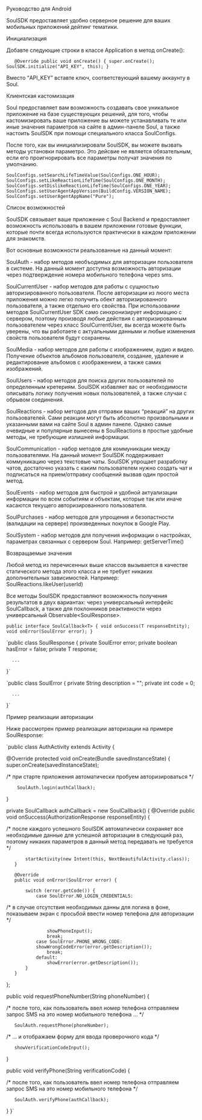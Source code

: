 Руководство для Android

SoulSDK предоставляет удобно серверное решение для ваших мобильных приложений дейтинг тематики.

Инициализация

 Добавте следующие строки в классе Application в метод onCreate():


`   @Override
   public void onCreate() {
       super.onCreate();
       SoulSDK.initialize("API_KEY", this);
   }`

Вместо “API_KEY” вставте ключ, соответствующий вашему аккаунту в Soul.



Клиентская кастомизация

Soul предоставляет вам возможность создавать свое уникальное приложение на базе существующих решений, для того, чтобы кастомизировать ваше приложение вы можете  устанавливать те или иные значения параметров на сайте в админ-панеле Soul, а также настоить SoulSDK при помощи  специального класса SoulConfigs. 

После того, как вы инициализировали SoulSDK, вы можете вызвать методы установки параметро. Это дейсвие не является обязательным, если его проигнорировать все параметры получат значения по умолчанию.


`SoulConfigs.setSearchLifeTimeValue(SoulConfigs.ONE_HOUR);
SoulConfigs.setLikeReactionLifeTime(SoulConfigs.ONE_MONTH);
SoulConfigs.setDislikeReactionLifeTime(SoulConfigs.ONE_YEAR);
SoulConfigs.setUserAgentAppVersion(BuildConfig.VERSION_NAME);
SoulConfigs.setUserAgentAppName("Pure");`

Список возможностей

 SoulSDK связывает ваше приложение с Soul Backend и предоставляет возможность использовать в вашем приложении готовые функции, которые почти всегда используются практически в каждом приложении для знакомств.

Вот основные возможности реальзованные на данный момент:


SoulAuth - набор методов необъодимых для авторизации пользователя в системе. На данный момент доступна возможность авторизации через подтверждение номера мобильного телефона через sms.


SoulCurrentUser - набор методов для работы с сущностью авторизированного пользователя. После авторизации из люого места приложения можно легко получить обект авторизированного пользователя, а также отдельно его свойства. При использовании методов SoulCurrentUser SDK само синхронизирует информацию с сервером, поэтому производя любые действия с авторизированным пользователем через класс SoulCurrentUser, вы всегда можете быть уверены, что вы работаете с актуальными данными и любые изменения свойств пользователя будут сохранены.

SoulMedia - набор методов для работы с изображением, аудио и видео. Получение объектов альбомов пользователя, создание, удаление и редактирование альбомов с изображением, а также самих изображений.

SoulUsers - набор методов для поиска других пользователей по определенным кретериям. SoulSDK избавляет вас от необходимости описывать логику получения новых пользователей, а также случаи с обрывом соединения. 

SoulReactions - набор методов для отправки ваших “реакций” на других пользователей. Сами реакции могут быть абсолютно произвольными и указанными вами на сайте Soul в админ панеле. Однако самые очевидные и популярные вынесены в SoulReactions в простые удобные методы, не требующие излишней информации.


SoulCommunication - набор методов для коммуникации между пользователями. На данный момент SoulSDK поддерживает коммуникацию через текстовые чаты. SoulSDK упрощает разработку чатов, достаточно указать с каким пользователем нужно создать чат и подписаться на прием/отправку сообщений вызвав один простой метод.


SoulEvents - набор методов для быстрой и удобной актуализации информации по всем событиям и объектам, которые так или иначе касаются текущего авторизированного пользователя.


SoulPurchases - набор методов для упрощения и безопастности (валидации на сервере) произведенных покупок в Google Play.

SoulSystem - набор методов для получения информации о настройках, параметрах связанных с сервером Soul. Например: getServerTime()


Возвращаемые значения

Любой метод из перечисенных выше классов вызывается в качестве статического метода этого класса и не требует никаких дополнительных зависимостей. 
Например:  SoulReactions.likeUser(userId) 

Все методы SoulSDK предоставляют возможность получения результатов в двух вариантах: через универсальный интерфейс SoulCallback, а также для поклонников реактивности через универсальный Observable<SoulResponse<UserRESP>>.


`public interface SoulCallback<T> {
         void onSuccess(T responseEntity);
         void onError(SoulError error);
}`

`public class SoulResponse<T> {
          private SoulError error;
          private boolean hasError = false;
          private T response;

      ...
}`

`public class SoulError {
          private String description = "";
          private int code = 0;

      ...
}`

Пример реализации авторизации

Ниже рассмотрен пример реализации авторизации на примере SoulResponse:

`public class AuthActivity extends Activity {

   @Override
   protected void onCreate(Bundle savedInstanceState) {
       super.onCreate(savedInstanceState);

/* при старте приложения автоматически пробуем авторизироваться */

        SoulAuth.login(authCallback);
   }


   private SoulCallback authCallback = new SoulCallback<AuthorizationResponse>() {
       @Override
       public void onSuccess(AuthorizationResponse responseEntity) {

/* после каждого успешного SoulSDK автоматически сохраняет все необходимые данные для успешной авторизации в следующий раз, поэтому  никаких параметров в данный метод передавать не требуется  */

           startActivity(new Intent(this, NextBeautifulActivity.class));
       }

       @Override
       public void onError(SoulError error) {

           switch (error.getCode()) {
               case SoulError.NO_LOGIN_CREDENTIALS:

/* в случае отсутствия необходимых данны для логина в фоне, показываем экран с просьбой ввести номер телефона для авторизации  */

                   showPhoneInput();
                   break;
               case SoulError.PHONE_WRONG_CODE:
               showWrongCodeError(error.getDescription());
                   break;
               default:
                   showError(error.getDescription());
           }
       }
   };

   public void requestPhoneNumber(String phoneNumber) {

/* после того, как пользователь ввел номер телефона отправляем запрос SMS на это номер мобильного телефона ... */

       SoulAuth.requestPhone(phoneNumber);

/* … и отображаем форму для ввода проверочного кода */

       showVerificationCodeInput();
   }

   public void verifyPhone(String verificationCode) {

/* после того, как пользователь ввел номер телефона отправляем запрос SMS на это номер мобильного телефона  */

       SoulAuth.verifyPhone(authCallback);
   }
}`




